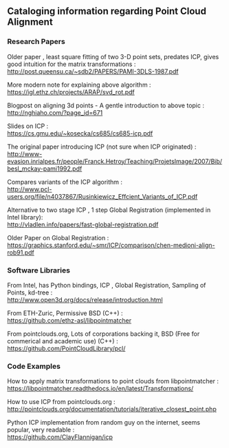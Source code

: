 ## Cataloging information regarding Point Cloud Alignment

### Research Papers

Older paper , least square fitting of two 3-D point sets, predates ICP, gives good intuition for the matrix transformations :  
http://post.queensu.ca/~sdb2/PAPERS/PAMI-3DLS-1987.pdf

More modern note for explaining above algorithm :  
https://igl.ethz.ch/projects/ARAP/svd_rot.pdf

Blogpost on aligning 3d points - A gentle introduction to above topic :  
http://nghiaho.com/?page_id=671

Slides on ICP :  
https://cs.gmu.edu/~kosecka/cs685/cs685-icp.pdf

The original paper introducing ICP (not sure when ICP originated) :  
http://www-evasion.inrialpes.fr/people/Franck.Hetroy/Teaching/ProjetsImage/2007/Bib/besl_mckay-pami1992.pdf

Compares variants of the ICP algorithm :  
http://www.pcl-users.org/file/n4037867/Rusinkiewicz_Effcient_Variants_of_ICP.pdf

Alternative to two stage ICP , 1 step Global Registration (implemented in Intel library):  
http://vladlen.info/papers/fast-global-registration.pdf

Older Paper on Global Registration :  
https://graphics.stanford.edu/~smr/ICP/comparison/chen-medioni-align-rob91.pdf

### Software Libraries

From Intel, has Python bindings, ICP , Global Registration, Sampling of Points, kd-tree :  
http://www.open3d.org/docs/release/introduction.html

From ETH-Zuric, Permissive BSD (C++) :   
https://github.com/ethz-asl/libpointmatcher

From pointclouds.org, Lots of corporations backing it, BSD (Free for commerical and academic use) (C++) :  
https://github.com/PointCloudLibrary/pcl/


### Code Examples
How to apply matrix transformations to point clouds from libpointmatcher :  
https://libpointmatcher.readthedocs.io/en/latest/Transformations/

How to use ICP from pointclouds.org :  
http://pointclouds.org/documentation/tutorials/iterative_closest_point.php

Python ICP implementation from random guy on the internet, seems popular, very readable :    
https://github.com/ClayFlannigan/icp
